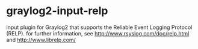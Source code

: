graylog2-input-relp
===================

input plugin for Graylog2 that supports the Reliable Event Logging Protocol (RELP).
for further information, see http://www.rsyslog.com/doc/relp.html and http://www.librelp.com/

